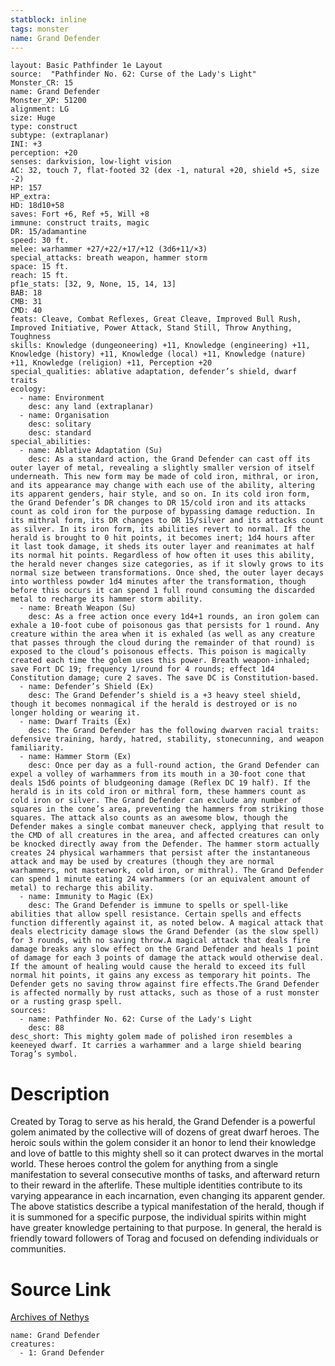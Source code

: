 ```yaml
---
statblock: inline
tags: monster
name: Grand Defender
---
```

```statblock
layout: Basic Pathfinder 1e Layout
source:  "Pathfinder No. 62: Curse of the Lady's Light"
Monster_CR: 15
name: Grand Defender
Monster_XP: 51200
alignment: LG
size: Huge
type: construct
subtype: (extraplanar)
INI: +3
perception: +20
senses: darkvision, low-light vision
AC: 32, touch 7, flat-footed 32 (dex -1, natural +20, shield +5, size -2)
HP: 157
HP_extra: 
HD: 18d10+58
saves: Fort +6, Ref +5, Will +8
immune: construct traits, magic
DR: 15/adamantine
speed: 30 ft.
melee: warhammer +27/+22/+17/+12 (3d6+11/×3)
special_attacks: breath weapon, hammer storm
space: 15 ft.
reach: 15 ft.
pf1e_stats: [32, 9, None, 15, 14, 13]
BAB: 18
CMB: 31
CMD: 40
feats: Cleave, Combat Reflexes, Great Cleave, Improved Bull Rush, Improved Initiative, Power Attack, Stand Still, Throw Anything, Toughness
skills: Knowledge (dungeoneering) +11, Knowledge (engineering) +11, Knowledge (history) +11, Knowledge (local) +11, Knowledge (nature) +11, Knowledge (religion) +11, Perception +20
special_qualities: ablative adaptation, defender’s shield, dwarf traits
ecology:
  - name: Environment
    desc: any land (extraplanar)
  - name: Organisation
    desc: solitary
    desc: standard
special_abilities:
  - name: Ablative Adaptation (Su)
    desc: As a standard action, the Grand Defender can cast off its outer layer of metal, revealing a slightly smaller version of itself underneath. This new form may be made of cold iron, mithral, or iron, and its appearance may change with each use of the ability, altering its apparent genders, hair style, and so on. In its cold iron form, the Grand Defender’s DR changes to DR 15/cold iron and its attacks count as cold iron for the purpose of bypassing damage reduction. In its mithral form, its DR changes to DR 15/silver and its attacks count as silver. In its iron form, its abilities revert to normal. If the herald is brought to 0 hit points, it becomes inert; 1d4 hours after it last took damage, it sheds its outer layer and reanimates at half its normal hit points. Regardless of how often it uses this ability, the herald never changes size categories, as if it slowly grows to its normal size between transformations. Once shed, the outer layer decays into worthless powder 1d4 minutes after the transformation, though before this occurs it can spend 1 full round consuming the discarded metal to recharge its hammer storm ability.
  - name: Breath Weapon (Su)
    desc: As a free action once every 1d4+1 rounds, an iron golem can exhale a 10-foot cube of poisonous gas that persists for 1 round. Any creature within the area when it is exhaled (as well as any creature that passes through the cloud during the remainder of that round) is exposed to the cloud’s poisonous effects. This poison is magically created each time the golem uses this power. Breath weapon-inhaled; save Fort DC 19; frequency 1/round for 4 rounds; effect 1d4 Constitution damage; cure 2 saves. The save DC is Constitution-based.
  - name: Defender’s Shield (Ex)
    desc: The Grand Defender’s shield is a +3 heavy steel shield, though it becomes nonmagical if the herald is destroyed or is no longer holding or wearing it.
  - name: Dwarf Traits (Ex)
    desc: The Grand Defender has the following dwarven racial traits: defensive training, hardy, hatred, stability, stonecunning, and weapon familiarity.
  - name: Hammer Storm (Ex)
    desc: Once per day as a full-round action, the Grand Defender can expel a volley of warhammers from its mouth in a 30-foot cone that deals 15d6 points of bludgeoning damage (Reflex DC 19 half). If the herald is in its cold iron or mithral form, these hammers count as cold iron or silver. The Grand Defender can exclude any number of squares in the cone’s area, preventing the hammers from striking those squares. The attack also counts as an awesome blow, though the Defender makes a single combat maneuver check, applying that result to the CMD of all creatures in the area, and affected creatures can only be knocked directly away from the Defender. The hammer storm actually creates 24 physical warhammers that persist after the instantaneous attack and may be used by creatures (though they are normal warhammers, not masterwork, cold iron, or mithral). The Grand Defender can spend 1 minute eating 24 warhammers (or an equivalent amount of metal) to recharge this ability.
  - name: Immunity to Magic (Ex)
    desc: The Grand Defender is immune to spells or spell-like abilities that allow spell resistance. Certain spells and effects function differently against it, as noted below. A magical attack that deals electricity damage slows the Grand Defender (as the slow spell) for 3 rounds, with no saving throw.A magical attack that deals fire damage breaks any slow effect on the Grand Defender and heals 1 point of damage for each 3 points of damage the attack would otherwise deal. If the amount of healing would cause the herald to exceed its full normal hit points, it gains any excess as temporary hit points. The Defender gets no saving throw against fire effects.The Grand Defender is affected normally by rust attacks, such as those of a rust monster or a rusting grasp spell.
sources:
  - name: Pathfinder No. 62: Curse of the Lady's Light
    desc: 88
desc_short: This mighty golem made of polished iron resembles a keeneyed dwarf. It carries a warhammer and a large shield bearing Torag’s symbol.
```
# Description
Created by Torag to serve as his herald, the Grand Defender is a powerful golem animated by the collective will of dozens of great dwarf heroes. The heroic souls within the golem consider it an honor to lend their knowledge and love of battle to this mighty shell so it can protect dwarves in the mortal world. These heroes control the golem for anything from a single manifestation to several consecutive months of tasks, and afterward return to their reward in the afterlife. These multiple identities contribute to its varying appearance in each incarnation, even changing its apparent gender. The above statistics describe a typical manifestation of the herald, though if it is summoned for a specific purpose, the individual spirits within might have greater knowledge pertaining to that purpose. In general, the herald is friendly toward followers of Torag and focused on defending individuals or communities.
# Source Link
[Archives of Nethys](https://aonprd.com/MonsterDisplay.aspx?ItemName=Grand%20Defender)
```encounter-table
name: Grand Defender
creatures:
  - 1: Grand Defender
```
